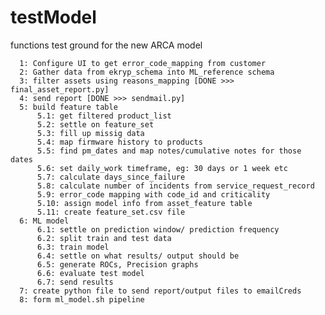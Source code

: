 # testModel
functions test ground for the new ARCA model 

      1: Configure UI to get error_code_mapping from customer
      2: Gather data from ekryp_schema into ML_reference schema
      3: filter assets using reasons_mapping [DONE >>> final_asset_report.py]
      4: send report [DONE >>> sendmail.py]
      5: build feature table
          5.1: get filtered product_list
          5.2: settle on feature_set
          5.3: fill up missig data
          5.4: map firmware history to products
          5.5: find pm_dates and map notes/cumulative notes for those dates
          5.6: set daily_work timeframe, eg: 30 days or 1 week etc
          5.7: calculate days_since_failure
          5.8: calculate number of incidents from service_request_record
          5.9: error_code mapping with code_id and criticality
          5.10: assign model info from asset_feature table
          5.11: create feature_set.csv file
      6: ML model
          6.1: settle on prediction window/ prediction frequency
          6.2: split train and test data
          6.3: train model
          6.4: settle on what results/ output should be
          6.5: generate ROCs, Precision graphs
          6.6: evaluate test model
          6.7: send results
      7: create python file to send report/output files to emailCreds
      8: form ml_model.sh pipeline
